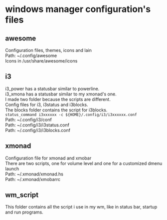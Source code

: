 # windows manager configuration's files

## awesome

Configuration files, themes, icons and lain  
Path: ~/.config/awesome  
Icons in /usr/share/awesome/icons

## i3

i3_power has a statusbar similar to powerline.  
i3_xmona has a statusbar similar to my xmonad's one.  
I made two folder because the scripts are different.  
Config files for i3, i3status and i3blocks.  
The blocks folder contains the script for i3blocks.  
`status_command i3xxxxxx -c ${HOME}/.config/i3/i3xxxxxx.conf`  
Path: ~/.config/i3/conf  
Path: ~/.config/i3/i3status.conf  
Path: ~/.config/i3/i3blocks.conf  

## xmonad

Configuration file for xmonad and xmobar  
There are two scripts, one for volume level and one for a customized dmenu launch  
Path: ~/.xmonad/xmonad.hs  
Path: ~/.xmonad/xmobarrc  

## wm_script

This folder contains all the script i use in my wm, like in status bar, startup and run programs.  
